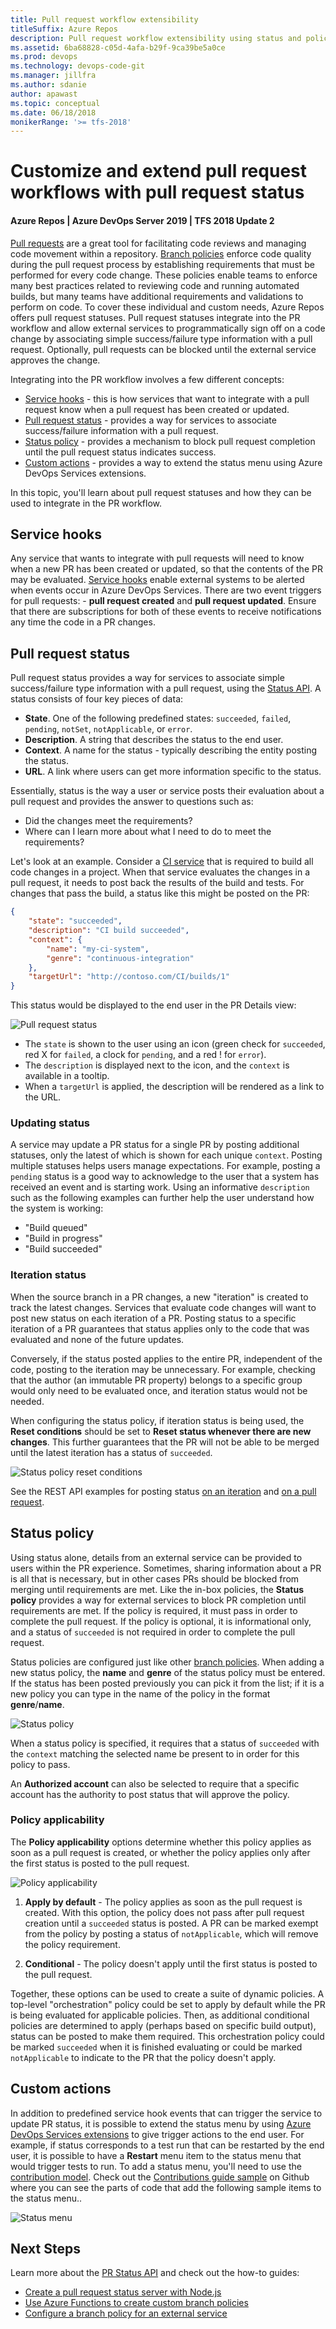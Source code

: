 ```yaml
---
title: Pull request workflow extensibility
titleSuffix: Azure Repos
description: Pull request workflow extensibility using status and policy
ms.assetid: 6ba68828-c05d-4afa-b29f-9ca39be5a0ce
ms.prod: devops
ms.technology: devops-code-git 
ms.manager: jillfra
ms.author: sdanie
author: apawast
ms.topic: conceptual
ms.date: 06/18/2018
monikerRange: '>= tfs-2018'
---
```



# Customize and extend pull request workflows with pull request status

#### Azure Repos | Azure DevOps Server 2019 | TFS 2018 Update 2

[Pull requests](pull-requests.md) are a great tool for facilitating code reviews and managing code movement within a repository. 
[Branch policies](branch-policies.md) enforce code quality during the pull request process by establishing requirements that must be performed for every code change. 
These policies enable teams to enforce many best practices related to reviewing code and running automated builds, but many teams have additional requirements and validations to perform on code. To cover these individual and custom needs, Azure Repos offers pull request statuses. Pull request statuses integrate into the PR workflow and allow external services to programmatically sign off on a code change by associating simple success/failure type information with a pull request. Optionally, pull requests can be blocked until the external service approves the change.

Integrating into the PR workflow involves a few different concepts:

* [Service hooks](#service-hooks) - this is how services that want to integrate with a pull request know when a pull request has been created or updated.
* [Pull request status](#pull-request-status) - provides a way for services to associate success/failure information with a pull request.
* [Status policy](#status-policy) - provides a mechanism to block pull request completion until the pull request status indicates success.
* [Custom actions](#custom-actions) - provides a way to extend the status menu using Azure DevOps Services extensions.

In this topic, you'll learn about pull request statuses and how they can be used to integrate in the PR workflow.

## Service hooks

Any service that wants to integrate with pull requests will need to know when a new PR has been created or updated, so that the contents of the PR may be evaluated. 
[Service hooks](../../service-hooks/overview.md) enable external systems to be alerted when events occur in Azure DevOps Services.
There are two event triggers for pull requests: - **pull request created** and **pull request updated**. 
Ensure that there are subscriptions for both of these events to receive notifications any time the code in a PR changes.

## Pull request status

Pull request status provides a way for services to associate simple success/failure type information with a pull request, using the [Status API](https://go.microsoft.com/fwlink/?linkid=854107). 
A status consists of four key pieces of data:

* **State**. One of the following predefined states: `succeeded`, `failed`, `pending`, `notSet`, `notApplicable`, or `error`.
* **Description**. A string that describes the status to the end user.
* **Context**. A name for the status - typically describing the entity posting the status.
* **URL**. A link where users can get more information specific to the status. 

Essentially, status is the way a user or service posts their evaluation about a pull request and provides the answer to questions such as:

* Did the changes meet the requirements? 
* Where can I learn more about what I need to do to meet the requirements?

Let's look at an example. 
Consider a [CI service](../../pipelines/index.md) that is required to build all code changes in a project. 
When that service evaluates the changes in a pull request, it needs to post back the results of the build and tests. 
For changes that pass the build, a status like this might be posted on the PR:

``` json
{
    "state": "succeeded",
    "description": "CI build succeeded",
    "context": {
        "name": "my-ci-system",
        "genre": "continuous-integration"
    },
    "targetUrl": "http://contoso.com/CI/builds/1"
}
```

This status would be displayed to the end user in the PR Details view:

![Pull request status](_img/pull-request-status/pull-request-status.png)

* The `state` is shown to the user using an icon (green check for `succeeded`, red X for `failed`, a clock for `pending`, and a red ! for `error`). 
* The `description` is displayed next to the icon, and the `context` is available in a tooltip. 
* When a `targetUrl` is applied, the description will be rendered as a link to the URL. 

### Updating status

A service may update a PR status for a single PR by posting additional statuses, only the latest of which is shown for each unique `context`. 
Posting multiple statuses helps users manage expectations.
For example, posting a `pending` status is a good way to acknowledge to the user that a system has received an event and is starting work. 
Using an informative `description` such as the following examples can further help the user understand how the system is working:

* "Build queued"
* "Build in progress"
* "Build succeeded"

### Iteration status

When the source branch in a PR changes, a new "iteration" is created to track the latest changes. 
Services that evaluate code changes will want to post new status on each iteration of a PR. 
Posting status to a specific iteration of a PR guarantees that status applies only to the code that was evaluated and none of the future updates. 

Conversely, if the status posted applies to the entire PR, independent of the code, posting to the iteration may be unnecessary. For example, checking that the author (an immutable PR property) belongs to a specific group would only need to be evaluated once, and iteration status would not be needed.

When configuring the status policy, if iteration status is being used, the **Reset conditions** should be set to **Reset status whenever there are new changes**. 
This further guarantees that the PR will not be able to be merged until the latest iteration has a status of `succeeded`.

![Status policy reset conditions](_img/pull-request-status/pull-request-status-policy-reset-conditions.png)

See the REST API examples for posting status [on an iteration](/rest/api/vsts/git/pull%20request%20statuses/create?view=vsts-rest-4.1#on_iteration) and [on a pull request](/rest/api/vsts/git/pull%20request%20statuses/create?view=vsts-rest-4.1#on_pull_request).

## Status policy

Using status alone, details from an external service can be provided to users within the PR experience. 
Sometimes, sharing information about a PR is all that is necessary, but in other cases PRs should be blocked from merging until requirements are met. 
Like the in-box policies, the **Status policy** provides a way for external services to block PR completion until requirements are met. If the policy is required, it must pass in order to complete the pull request. If the policy is optional, it is informational only, and a status of `succeeded` is not required in order to complete the pull request.

Status policies are configured just like other [branch policies](branch-policies.md). 
When adding a new status policy, the **name** and **genre** of the status policy must be entered. If the status has been posted previously you can pick it from the list; if it is a new policy you can type in the name of the policy in the format **genre**/**name**.

![Status policy](_img/pull-request-status/pull-request-status-policy.png)

When a status policy is specified, it requires that a status of `succeeded` with the `context` matching the selected name be present to in order for this policy to pass.
  
An **Authorized account** can also be selected to require that a specific account has the authority to post status that will approve the policy. 

### Policy applicability

The **Policy applicability** options determine whether this policy applies as soon as a pull request is created, or whether the policy applies only after the first status is posted to the pull request.

![Policy applicability](_img/pull-request-status/policy-applicability.png)

1. **Apply by default** - The policy applies as soon as the pull request is created. With this option, the policy does not pass after pull request creation until a `succeeded` status is posted.
A PR can be marked exempt from the policy by posting a status of `notApplicable`, which will remove the policy requirement. 

2. **Conditional** - The policy doesn't apply until the first status is posted to the pull request.

Together, these options can be used to create a suite of dynamic policies. 
A top-level "orchestration" policy could be set to apply by default while the PR is being evaluated for applicable policies. 
Then, as additional conditional policies are determined to apply (perhaps based on specific build output), status can be posted to make them required. 
This orchestration policy could be marked `succeeded` when it is finished evaluating or could be marked `notApplicable` to indicate to the PR that the policy doesn't apply.

## Custom actions

In addition to predefined service hook events that can trigger the service to update PR status, it is possible to extend the status menu by using [Azure DevOps Services extensions](../../extend/index.md) to give trigger actions to the end user. For example, if status corresponds to a test run that can be restarted by the end user, it is possible to have a **Restart** menu item to the status menu that would trigger tests to run. To add a status menu, you'll need to use the [contribution model](../../extend/develop/contributions-overview.md). Check out the [Contributions guide sample](https://github.com/Microsoft/vsts-extension-samples/blob/master/contributions-guide/vss-extension.json#L670) on Github where you can see the parts of code that add the following sample items to the status menu..

![Status menu](_img/pull-request-status/custom-status-menu-entries.png)

## Next Steps

Learn more about the [PR Status API](https://go.microsoft.com/fwlink/?linkid=854107) and check out the how-to guides:

* [Create a pull request status server with Node.js](create-pr-status-server.md)
* [Use Azure Functions to create custom branch policies](create-pr-status-server-with-azure-functions.md)
* [Configure a branch policy for an external service](pr-status-policy.md)
